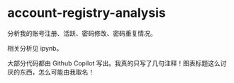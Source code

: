 # account-registry-analysis

分析我的账号注册、活跃、密码修改、密码重复情况。

相关分析见 ipynb。

大部分代码都由 Github Copilot 写出。我真的只写了几句注释！图表标题这么讨厌的东西，怎么可能由我取名！
